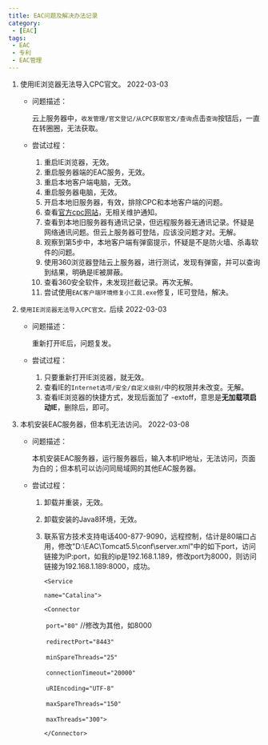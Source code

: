 ```yaml
---
title: EAC问题及解决办法记录
category: 
 - [EAC]
tags: 
 - EAC
 - 专利
 - EAC管理
---
```



1. 使用IE浏览器无法导入CPC官文。 2022-03-03
   
    - 问题描述：
    
      云上服务器中，`收发管理/官文登记/从CPC获取官文/查询`点击`查询`按钮后，一直在转圈圈，无法获取。
    
    - 尝试过程：
      1. 重启IE浏览器，无效。
      2. 重启服务器端的EAC服务，无效。
      3. 重启本地客户端电脑，无效。
      4. 重启服务器电脑，无效。
      5. 开启本地旧服务器，有效，排除CPC和本地客户端的问题。
      6. 查看[官方cpc网站](http://cponline.cnipa.gov.cn/)，无相关维护通知。
      7. 查看到本地旧服务器有通讯记录，但远程服务器无通讯记录。怀疑是网络通讯问题。但云上服务器可登陆，应该没问题才对。无解。
      8. 观察到第5步中，本地客户端有弹窗提示，怀疑是不是防火墙、杀毒软件的问题。
      9. 使用360浏览器登陆云上服务器，进行测试，发现有弹窗，并可以查询到结果，明确是IE被屏蔽。
      10. 查看360安全软件，未发现拦截记录。再次无解。
      11. 尝试使用`EAC客户端环境修复小工具.exe`修复，IE可登陆，解决。
    
2. `使用IE浏览器无法导入CPC官文。`后续 2022-03-03

    - 问题描述：

        重新打开IE后，问题复发。

    - 尝试过程：

        1. 只要重新打开IE浏览器，就无效。
        2. 查看IE的`Internet选项/安全/自定义级别/`中的权限并未改变。无解。
        3. 查看IE浏览器的快捷方式，发现后面加了 -extoff，意思是**无加载项启动IE**，删除后，即可。

3. 本机安装EAC服务器，但本机无法访问。 2022-03-08

   - 问题描述：

     本机安装EAC服务器，运行服务器后，输入本机IP地址，无法访问，页面为白的；但本机可以访问同局域网的其他EAC服务器。

   - 尝试过程：

     1. 卸载并重装，无效。

     2. 卸载安装的Java8环境，无效。

     3. 联系官方技术支持电话400-877-9090，远程控制，估计是80端口占用，修改"D:\EAC\Tomcat5.5\conf\server.xml"中的如下port，访问链接为IP:port，如我的ip是192.168.1.189，修改port为8000，则访问链接为192.168.1.189:8000，成功。

         `<Service`

           `name="Catalina">`

          `<Connector`

        ​    `port="80"`		//修改为其他，如8000

        ​    `redirectPort="8443"`

        ​    `minSpareThreads="25"`

        ​    `connectionTimeout="20000"`

        ​    `uRIEncoding="UTF-8"`

        ​    `maxSpareThreads="150"`

        ​    `maxThreads="300">`

          `</Connector>`


